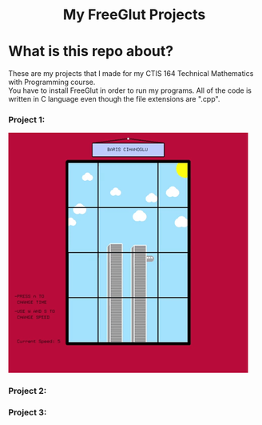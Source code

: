 <h1 align='center'>My FreeGlut Projects</h1>

# What is this repo about?
  These are my projects that I made for my CTIS 164 Technical Mathematics with Programming course. <br>
  You have to install FreeGlut in order to run my programs.
  All of the code is written in C language even though the file extensions are ".cpp".

### Project 1:
  ![Alt text](https://github.com/bariscihanoglu/my-glut-projects/blob/main/GIFS/PROJECT_1.gif)
### Project 2:

### Project 3:
